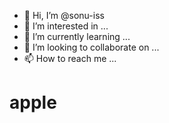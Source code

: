 - 👋 Hi, I’m @sonu-iss
- 👀 I’m interested in ...
- 🌱 I’m currently learning ...
- 💞️ I’m looking to collaborate on ...
- 📫 How to reach me ...

<!---
sonu-iss/sonu-iss is a ✨ special ✨ repository because its `README.md` (this file) appears on your GitHub profile.
You can click the Preview link to take a look at your changes.
--->

# apple
